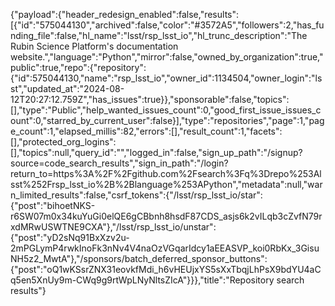 {"payload":{"header_redesign_enabled":false,"results":[{"id":"575044130","archived":false,"color":"#3572A5","followers":2,"has_funding_file":false,"hl_name":"lsst/rsp_lsst_io","hl_trunc_description":"The Rubin Science Platform's documentation website.","language":"Python","mirror":false,"owned_by_organization":true,"public":true,"repo":{"repository":{"id":575044130,"name":"rsp_lsst_io","owner_id":1134504,"owner_login":"lsst","updated_at":"2024-08-12T20:27:12.759Z","has_issues":true}},"sponsorable":false,"topics":[],"type":"Public","help_wanted_issues_count":0,"good_first_issue_issues_count":0,"starred_by_current_user":false}],"type":"repositories","page":1,"page_count":1,"elapsed_millis":82,"errors":[],"result_count":1,"facets":[],"protected_org_logins":[],"topics":null,"query_id":"","logged_in":false,"sign_up_path":"/signup?source=code_search_results","sign_in_path":"/login?return_to=https%3A%2F%2Fgithub.com%2Fsearch%3Fq%3Drepo%253Alsst%252Frsp_lsst_io%2B%2Blanguage%253APython","metadata":null,"warn_limited_results":false,"csrf_tokens":{"/lsst/rsp_lsst_io/star":{"post":"bihoetNKS-r6SW07m0x34kuYuGi0elQE6gCBbnh8hsdF87CDS_asjs6k2vILqb3cZvfN79rxdMRwUSWTNE9CXA"},"/lsst/rsp_lsst_io/unstar":{"post":"yD2sNq91BxXzv2u-2mPGLymP4rwkInoFk3nNv4V4naOzVGqarIdcy1aEEASVP_koi0RbKx_3GisuNH5z2_MwtA"},"/sponsors/batch_deferred_sponsor_buttons":{"post":"oQ1wKSsrZNX31eovkfMdi_h6vHEUjxYS5sXxTbqjLhPsX9bdYU4aCq5en5XnUy9m-CWq9g9rtWpLNyNltsZIcA"}}},"title":"Repository search results"}
